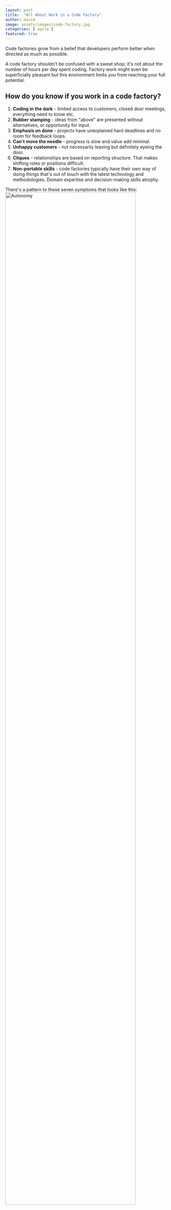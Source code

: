 ```yaml
---
layout: post
title:  "All About Work in a Code Factory"
author: david
image: assets/images/code-factory.jpg
categories: [ agile ]
featured: true
---
```

Code factories grow from a belief that developers perform better when directed as much as possible.

A code factory  shouldn't be confused with a sweat shop; it's not about the number of hours per day spent coding. 
Factory work might even be superficially pleasant but this environment limits you from reaching your full potential.

## How do you know if you work in a code factory?
1. **Coding in the dark** - limited access to customers, closed door meetings, everything need to know etc.
2. **Rubber stamping** - ideas from "above" are presented without alternatives, or opportunity for input.
3. **Emphasis on done** - projects have unexplained hard deadlines and no room for feedback loops.
4. **Can't move the needle** - progress is slow and value add minimal.
5. **Unhappy customers** - not necessarily leaving but definitely eyeing the door.
6. **Cliques** - relationships are based on reporting structure. That makes shifting roles or positions difficult.
7. **Non-portable skills** - code factories typically have their own way of doing things that's out of
touch with the latest technology and methodologies. Domain expertise and decision-making skills atrophy.

There's a pattern to these seven symptoms that looks like this:
<img src="{{ site.baseurl }}/assets/images/autonomy-diagram.png" alt="Autonomy" style="width: 90%;" />

## What can you do if you're in a code factory?
If you leave you will sacrifice a lot of autonomy learning the ropes after switching. So you have to be very 
certain of conditions in the new job and that's not easy. In almost any environment learning to recognize and push back 
against code factory practices is an important career skill.

### Go with the flow
This is a risky option. Jobs in a code factory tend to lead to more work in code factories. Perhaps there is a stock
incentive you are waiting for, or you plan to retire soon. Long term code factories will tend to compensate considerably 
less than companies with more self-organized engineering.

### Slowly change things
The best way to prove the team is capable of operating without spoon-feeding is by doing. For example:
* Get invited to the closed door meetings and bring what you learn back to your team.
* Question deadlines and help via proactive communication on status.
* Bring in others *not on your team* to make sure information isn't siloed.

In the end more autonomy requires more work. Unless you want to be the new foreman, your team will have to rely on 
collaboration and communication to supplement dictates from on high.

### Reclaim wasted time
What 20% time projects show is that with enough time on their hands developers can achieve great things. Like 
Sisyphus developers are clever enough to do anything if they can avoid rolling rocks up hills.

These rocks tend to come in three categories: technical debt, low ROI work, and bloated, ineffective process. The three 
go hand in hand because the low ROI work and ineffective process doesn't give the team the time or venue for the
technical debt automation and architecture changes necessary to speed things up.

**So step one is to choose your own process and communication tools to tackle technical debt.** Have that mechanism 
avoid time-consuming meetings as much as possible but still have an approval process to reduce low ROI work. 

Eventually the team will want to apply this same method to all work. Until then, start carving out time from the old
process for autonomous teamwork.


